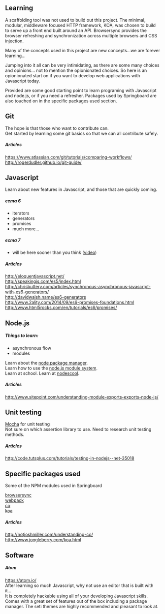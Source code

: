 ## Learning

A scaffolding tool was not used to build out this project. The minimal, modular, middleware focused HTTP framework, KOA, was chosen to build to serve up a front end built around an API. Browsersync provides the browser refreshing and synchronization across multiple browsers and CSS injection.

Many of the concepts used in this project are new concepts...we are forever learning...

Jumping into it all can be very intimidating, as there are some many choices and opinions... not to mention the opionionated choices. So here is an opionionated start on if you want to develop web applications with Javascript today.

Provided are some good starting point to learn programing with Javascript and node.js, or if you need a refresher. Packages used by Springboard are also touched on in the specific packages used section.

## Git
The hope is that those who want to contribute can.  
Get started by learning some git basics so that we can all contribute safely.  

##### Articles
https://www.atlassian.com/git/tutorials/comparing-workflows/  
http://rogerdudler.github.io/git-guide/  

## Javascript
Learn about new features in Javascript, and those that are quickly coming.

##### ecma 6
* iterators
* generators
* promises
* much more...

##### ecma 7
* will be here sooner than you think ([video](https://www.youtube.com/watch?v=DqMFX91ToLw))

##### Articles
http://eloquentjavascript.net/  
http://speakingjs.com/es5/index.html  
http://chrisbuttery.com/articles/synchronous-asynchronous-javascript-with-es6-generators/  
http://davidwalsh.name/es6-generators  
http://www.2ality.com/2014/09/es6-promises-foundations.html  
http://www.html5rocks.com/en/tutorials/es6/promises/  

## Node.js

##### Things to learn:
* asynchronous flow
* modules

Learn about the [node package manager](https://www.npmjs.com/).  
Learn how to use the [node.js module system](http://nodejs.org/api/modules.html).  
Learn at school. Learn at [nodescool](http://nodeschool.io/index.html).  

##### Articles
http://www.sitepoint.com/understanding-module-exports-exports-node-js/  

## Unit testing
[Mocha](http://mochajs.org/) for unit testing  
Not sure on which assertion library to use. Need to research unit testing methods.

##### Articles
http://code.tutsplus.com/tutorials/testing-in-nodejs--net-35018  


## Specific packages used
Some of the NPM modules used in Springboard

[browsersync](http://www.browsersync.io/)  
[webpack](https://webpack.github.io/)  
[co](https://github.com/tj/co)  
[koa](https://github.com/koajs/koa)  

##### Articles
http://notjoshmiller.com/understanding-co/  
http://www.jongleberry.com/koa.html  

## Software
##### Atom
https://atom.io/  
After learning so much Javascript, why not use an editor that is built with it...  
It is completely hackable using all of your developing Javascript skills.  
Comes with a great set of features out of the box including a package manager.
The seti themes are highly recommended and pleasant to look at.  
